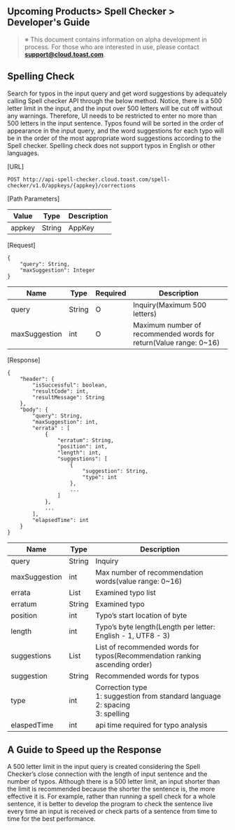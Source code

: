 Upcoming Products&gt; Spell Checker &gt; Developer's Guide
----------------------------------------------------------

> ※ This document contains information on alpha development in process. For those who are interested in use, please contact **support@cloud.toast.com**.

Spelling Check
--------------

Search for typos in the input query and get word suggestions by adequately calling Spell checker API through the below method. Notice, there is a 500 letter limit in the input, and the input over 500 letters will be cut off without any warnings. Therefore, UI needs to be restricted to enter no more than 500 letters in the input sentence. Typos found will be sorted in the order of appearance in the input query, and the word suggestions for each typo will be in the order of the most appropriate word suggestions according to the Spell checker.
Spelling check does not support typos in English or other languages.

\[URL\]

    POST http://api-spell-checker.cloud.toast.com/spell-checker/v1.0/appkeys/{appkey}/corrections

\[Path Parameters\]

| Value  | Type   | Description |
|--------|--------|-------------|
| appkey | String | AppKey      |

\[Request\]

    {
        "query": String,
        "maxSuggestion": Integer
    }

| Name          | Type    | Required | Description                                                        |
|---------------|---------|----------|--------------------------------------------------------------------|
| query         | String  | O        | Inquiry(Maximum 500 letters)                                      |
| maxSuggestion | int     | O        | Maximum number of recommended words for return(Value range: 0~16) |

\[Response\]

    {
        "header": {
            "isSuccessful": boolean,
            "resultCode": int,
            "resultMessage": String
        },
        "body": {
            "query": String,
            "maxSuggestion": int,
            "errata" : [
                {
                    "erratum": String,
                    "position": int,
                    "length": int,
                    "suggestions": [
                        {
                            "suggestion": String,
                            "type": int
                        },
                        ...
                    ]
                },
                ...
            ],
            "elapsedTime": int
        }
    }

| Name          | Type    | Description                                                                            |
|---------------|---------|----------------------------------------------------------------------------------------|
| query         | String  | Inquiry                                                                                |
| maxSuggestion | int     | Max number of recommendation words(value range: 0~16)                                  |
| errata        | List    | Examined typo list                                                                     |
| erratum       | String  | Examined typo                                                                          |
| position      | int     | Typo’s start location of byte                                                          |
| length        | int     | Typo’s byte length(Length per letter: English - 1, UTF8 - 3)                           |
| suggestions   | List    | List of recommended words for typos(Recommendation ranking ascending order)            |
| suggestion    | String  | Recommended words for typos                                                            |
| type          | int     | Correction type<br>1: suggestion from standard language<br>2: spacing<br>3: spelling   |
| elaspedTime   | int     | api time required for typo analysis                                                    |

A Guide to Speed up the Response
--------------------------------

A 500 letter limit in the input query is created considering the Spell Checker’s close connection with the length of input sentence and the number of typos. Although there is a 500 letter limit, an input shorter than the limit is recommended because the shorter the sentence is, the more effective it is. For example, rather than running a spell check for a whole sentence, it is better to develop the program to check the sentence live every time an input is received or check parts of a sentence from time to time for the best performance.
